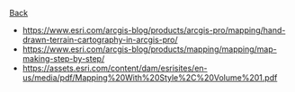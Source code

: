 [Back](README.md)

- https://www.esri.com/arcgis-blog/products/arcgis-pro/mapping/hand-drawn-terrain-cartography-in-arcgis-pro/
- https://www.esri.com/arcgis-blog/products/mapping/mapping/map-making-step-by-step/
- https://assets.esri.com/content/dam/esrisites/en-us/media/pdf/Mapping%20With%20Style%2C%20Volume%201.pdf
